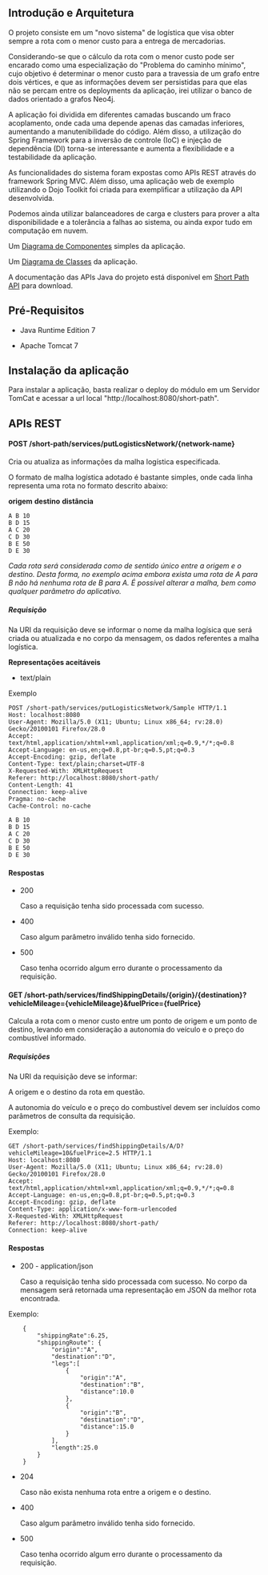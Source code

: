 ## Introdução e Arquitetura

O projeto consiste em um "novo sistema" de logística que visa obter sempre a rota com o menor custo para a entrega de mercadorias.

Considerando-se que o cálculo da rota com o menor custo pode ser encarado como uma especialização do "Problema do caminho mínimo", cujo objetivo é determinar o menor custo para a travessia de um grafo entre dois vértices, e que as informações devem ser persistidas para que elas não se percam entre os deployments da aplicação, irei utilizar o banco de dados orientado a grafos Neo4j.

A aplicação foi dividida em diferentes camadas buscando um fraco acoplamento, onde cada uma depende apenas das camadas inferiores, aumentando a manutenibilidade do código. Além disso, a utilização do Spring Framework para a inversão de controle (IoC) e injeção de dependência (DI) torna-se interessante e aumenta a flexibilidade e a testabilidade da aplicação. 

As funcionalidades do sistema foram expostas como APIs REST através do framework Spring MVC. Além disso, uma aplicação web de exemplo utilizando o Dojo Toolkit foi criada para exemplificar a utilização da API desenvolvida. 

Podemos ainda utilizar balanceadores de carga e clusters para prover a alta disponibilidade e a tolerância a falhas ao sistema, ou ainda expor tudo em computação em nuvem.

Um [Diagrama de Componentes](https://docs.google.com/file/d/0B58PmdFBvQq9T1ctLVpRbWlCd2s/) simples da aplicação.

Um [Diagrama de Classes](https://docs.google.com/file/d/0B58PmdFBvQq9amY0R29HSjdhVFk/) da aplicação.

A documentação das APIs Java do projeto está disponível em [Short Path API](https://docs.google.com/file/d/0B58PmdFBvQq9ajZpR1RwR2F3anM/) para download.

## Pré-Requisitos

- Java Runtime Edition 7

- Apache Tomcat 7

## Instalação da aplicação

Para instalar a aplicação, basta realizar o deploy do módulo em um Servidor TomCat e acessar a url local "http://localhost:8080/short-path".

## APIs REST

#### POST /short-path/services/putLogisticsNetwork/{network-name}

Cria ou atualiza as informações da malha logística especificada.

O formato de malha logística adotado é bastante simples, onde cada linha representa uma rota no formato descrito abaixo:

**origem** **destino** **distância**

```
A B 10
B D 15
A C 20
C D 30
B E 50
D E 30
```

*Cada rota será considerada como de sentido único entre a origem e o destino. Desta forma, no exemplo acima embora exista uma rota de A para B não há nenhuma rota de B para A.*
*É possível alterar a malha, bem como qualquer parâmetro do aplicativo.*

##### Requisição

Na URI da requisição deve se informar o nome da malha logísica que será criada ou atualizada e no corpo da mensagem, os dados referentes a malha logística.

**Representações aceitáveis**

- text/plain

Exemplo

```
POST /short-path/services/putLogisticsNetwork/Sample HTTP/1.1
Host: localhost:8080
User-Agent: Mozilla/5.0 (X11; Ubuntu; Linux x86_64; rv:28.0) Gecko/20100101 Firefox/28.0
Accept: text/html,application/xhtml+xml,application/xml;q=0.9,*/*;q=0.8
Accept-Language: en-us,en;q=0.8,pt-br;q=0.5,pt;q=0.3
Accept-Encoding: gzip, deflate
Content-Type: text/plain;charset=UTF-8
X-Requested-With: XMLHttpRequest
Referer: http://localhost:8080/short-path/
Content-Length: 41
Connection: keep-alive
Pragma: no-cache
Cache-Control: no-cache

A B 10
B D 15
A C 20
C D 30
B E 50
D E 30
```

#### Respostas

- 200

	Caso a requisição tenha sido processada com sucesso.

- 400

	Caso algum parâmetro inválido tenha sido fornecido.

- 500

	Caso tenha ocorrido algum erro durante o processamento da requisição.

#### GET /short-path/services/findShippingDetails/{origin}/{destination}?vehicleMileage={vehicleMileage}&fuelPrice={fuelPrice}

Calcula a rota com o menor custo entre um ponto de origem e um ponto de destino, levando em consideração a autonomia do veículo e o preço do combustível informado.

##### Requisições

Na URI da requisição deve se informar:

A origem e o destino da rota em questão.

A autonomia do veículo e o preço do combustível devem ser incluídos como parâmetros de consulta da requisição.

Exemplo:

```
GET /short-path/services/findShippingDetails/A/D?vehicleMileage=10&fuelPrice=2.5 HTTP/1.1
Host: localhost:8080
User-Agent: Mozilla/5.0 (X11; Ubuntu; Linux x86_64; rv:28.0) Gecko/20100101 Firefox/28.0
Accept: text/html,application/xhtml+xml,application/xml;q=0.9,*/*;q=0.8
Accept-Language: en-us,en;q=0.8,pt-br;q=0.5,pt;q=0.3
Accept-Encoding: gzip, deflate
Content-Type: application/x-www-form-urlencoded
X-Requested-With: XMLHttpRequest
Referer: http://localhost:8080/short-path/
Connection: keep-alive
```

#### Respostas

- 200 - application/json

	Caso a requisição tenha sido processada com sucesso. No corpo da mensagem será retornada uma representação em JSON da melhor rota encontrada.

Exemplo:

```
	{
		"shippingRate":6.25,
		"shippingRoute": {
			"origin":"A",
			"destination":"D",
			"legs":[
				{
					"origin":"A",
					"destination":"B",
					"distance":10.0
				},
				{
					"origin":"B",
					"destination":"D",
					"distance":15.0
				}
			],
			"length":25.0
		}
	}
```

- 204

	Caso não exista nenhuma rota entre a origem e o destino.

- 400

	Caso algum parâmetro inválido tenha sido fornecido.

- 500

	Caso tenha ocorrido algum erro durante o processamento da requisição.

